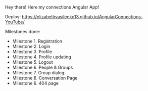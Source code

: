 Hey there! Here my connections Angular App!

Deploy: https://elizabethvasilenko13.github.io/AngularConnections-YouTube/

Milestones done: 
- Milestone 1. Registration
- Milestone 2. Login
- Milestone 3. Profile
- Milestone 4. Profile updating
- Milestone 5. Logout
- Milestone 6. People & Groups
- Milestone 7. Group dialog
- Milestone 8. Conversation Page
- Milestone 9. 404 page

  
